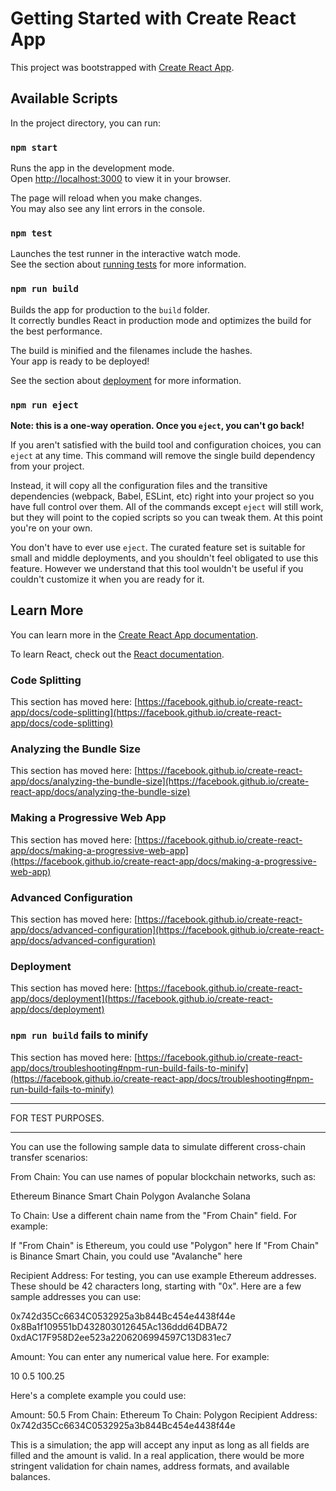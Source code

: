 # Getting Started with Create React App

This project was bootstrapped with [Create React App](https://github.com/facebook/create-react-app).

## Available Scripts

In the project directory, you can run:

### `npm start`

Runs the app in the development mode.\
Open [http://localhost:3000](http://localhost:3000) to view it in your browser.

The page will reload when you make changes.\
You may also see any lint errors in the console.

### `npm test`

Launches the test runner in the interactive watch mode.\
See the section about [running tests](https://facebook.github.io/create-react-app/docs/running-tests) for more information.

### `npm run build`

Builds the app for production to the `build` folder.\
It correctly bundles React in production mode and optimizes the build for the best performance.

The build is minified and the filenames include the hashes.\
Your app is ready to be deployed!

See the section about [deployment](https://facebook.github.io/create-react-app/docs/deployment) for more information.

### `npm run eject`

**Note: this is a one-way operation. Once you `eject`, you can't go back!**

If you aren't satisfied with the build tool and configuration choices, you can `eject` at any time. This command will remove the single build dependency from your project.

Instead, it will copy all the configuration files and the transitive dependencies (webpack, Babel, ESLint, etc) right into your project so you have full control over them. All of the commands except `eject` will still work, but they will point to the copied scripts so you can tweak them. At this point you're on your own.

You don't have to ever use `eject`. The curated feature set is suitable for small and middle deployments, and you shouldn't feel obligated to use this feature. However we understand that this tool wouldn't be useful if you couldn't customize it when you are ready for it.

## Learn More

You can learn more in the [Create React App documentation](https://facebook.github.io/create-react-app/docs/getting-started).

To learn React, check out the [React documentation](https://reactjs.org/).

### Code Splitting

This section has moved here: [https://facebook.github.io/create-react-app/docs/code-splitting](https://facebook.github.io/create-react-app/docs/code-splitting)

### Analyzing the Bundle Size

This section has moved here: [https://facebook.github.io/create-react-app/docs/analyzing-the-bundle-size](https://facebook.github.io/create-react-app/docs/analyzing-the-bundle-size)

### Making a Progressive Web App

This section has moved here: [https://facebook.github.io/create-react-app/docs/making-a-progressive-web-app](https://facebook.github.io/create-react-app/docs/making-a-progressive-web-app)

### Advanced Configuration

This section has moved here: [https://facebook.github.io/create-react-app/docs/advanced-configuration](https://facebook.github.io/create-react-app/docs/advanced-configuration)

### Deployment

This section has moved here: [https://facebook.github.io/create-react-app/docs/deployment](https://facebook.github.io/create-react-app/docs/deployment)

### `npm run build` fails to minify

This section has moved here: [https://facebook.github.io/create-react-app/docs/troubleshooting#npm-run-build-fails-to-minify](https://facebook.github.io/create-react-app/docs/troubleshooting#npm-run-build-fails-to-minify)

***********************************************************************************************************************************************************
FOR TEST PURPOSES.
***********************************************************************************************************************************************************

You can use the following sample data to simulate different cross-chain transfer scenarios:

From Chain:
You can use names of popular blockchain networks, such as:

Ethereum
Binance Smart Chain
Polygon
Avalanche
Solana


To Chain:
Use a different chain name from the "From Chain" field. For example:

If "From Chain" is Ethereum, you could use "Polygon" here
If "From Chain" is Binance Smart Chain, you could use "Avalanche" here


Recipient Address:
For testing, you can use example Ethereum addresses. These should be 42 characters long, starting with "0x". Here are a few sample addresses you can use:

0x742d35Cc6634C0532925a3b844Bc454e4438f44e
0x8Ba1f109551bD432803012645Ac136ddd64DBA72
0xdAC17F958D2ee523a2206206994597C13D831ec7


Amount:
You can enter any numerical value here. For example:

10
0.5
100.25



Here's a complete example you could use:

Amount: 50.5
From Chain: Ethereum
To Chain: Polygon
Recipient Address: 0x742d35Cc6634C0532925a3b844Bc454e4438f44e

This is a simulation; the app will accept any input as long as all fields are filled and the amount is valid. In a real application, there would be more stringent validation for chain names, address formats, and available balances.
